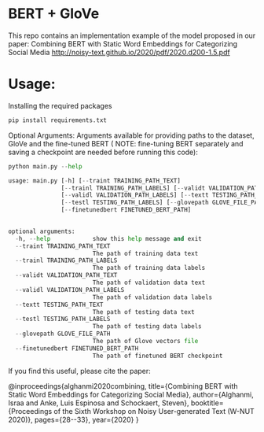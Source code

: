 # BERT + GloVe
This repo contains an implementation example of the model proposed in our paper:  Combining BERT with Static Word Embeddings for Categorizing Social Media 
http://noisy-text.github.io/2020/pdf/2020.d200-1.5.pdf


# Usage:
Installing the required packages
``` python
pip install requirements.txt
``` 

Optional Arguments:
Arguments available for providing paths to the dataset, GloVe and the fine-tuned BERT ( NOTE: fine-tuning BERT separately and saving a checkpoint are needed before running this code):
``` python
python main.py --help

usage: main.py [-h] [--traint TRAINING_PATH_TEXT]
               [--trainl TRAINING_PATH_LABELS] [--validt VALIDATION_PATH_TEXT]
               [--validl VALIDATION_PATH_LABELS] [--textt TESTING_PATH_TEXT]
               [--testl TESTING_PATH_LABELS] [--glovepath GLOVE_FILE_PATH]
               [--finetunedbert FINETUNED_BERT_PATH] 
               

optional arguments:
  -h, --help            show this help message and exit
  --traint TRAINING_PATH_TEXT
                        The path of training data text
  --trainl TRAINING_PATH_LABELS
                        The path of training data labels
  --validt VALIDATION_PATH_TEXT
                        The path of validation data text
  --validl VALIDATION_PATH_LABELS
                        The path of validation data labels
  --textt TESTING_PATH_TEXT
                        The path of testing data text
  --testl TESTING_PATH_LABELS
                        The path of testing data labels
  --glovepath GLOVE_FILE_PATH
                        The path of Glove vectors file
  --finetunedbert FINETUNED_BERT_PATH
                        The path of finetuned BERT checkpoint
``` 

If you find this useful, please cite the paper:


@inproceedings{alghanmi2020combining,
  title={Combining BERT with Static Word Embeddings for Categorizing Social Media},
  author={Alghanmi, Israa and Anke, Luis Espinosa and Schockaert, Steven},
  booktitle={Proceedings of the Sixth Workshop on Noisy User-generated Text (W-NUT 2020)},
  pages={28--33},
  year={2020}
}

